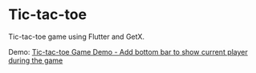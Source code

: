 # Tic-tac-toe
Tic-tac-toe game using Flutter and GetX.

Demo: [Tic-tac-toe Game Demo - Add bottom bar to show current player during the game
](https://www.youtube.com/watch?v=8U80VYQWPRA&lc=Ugwo4pb7fKdE8pz1omN4AaABAg)
